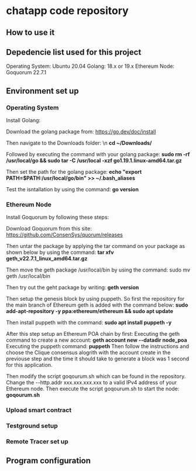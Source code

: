 # **chatapp code repository**

## **How to use it**

## **Depedencie list used for this project**
Operating System: Ubuntu 20.04
Golang: 18.x or 19.x
Ethereum Node: Goquorum 22.7.1


## **Environment set up**
### **Operating System**
Install Golang:

Download the golang package from: https://go.dev/doc/install

Then navigate to the Downloads folder: \n
**cd ~/Downloads/**

Followed by executing the command with your golang package:
**sudo rm -rf /usr/local/go && sudo tar -C /usr/local -xzf go1.19.1.linux-amd64.tar.gz**

Then set the path for the golang package:
**echo "export PATH=$PATH:/usr/local/go/bin" >> ~/.bash_aliases**

Test the isntallation by using the command:
**go version**

### **Ethereum Node**
Install Goquorum by following these steps:

Download Goquorum from this site:
https://github.com/ConsenSys/quorum/releases

Then untar the package by applying the tar command on 
your package as shown below by using the command:
**tar xfv geth_v22.7.1_linux_amd64.tar.gz**

Then move the geth package /usr/local/bin by using the command:
sudo mv geth /usr/local/bin

Then try out the geht package by writing:
**geth version**

Then setup the genesis block by using puppeth.
So first the repository for the main branch of Ethereum geth is added with the command below:
**sudo add-apt-repository -y ppa:ethereum/ethereum && sudo apt update**

Then install puppeth with the command:
**sudo apt install puppeth -y**

After this step setup an Ethereum POA chain by first:
Executing the geth command to create a new account:
**geth account new --datadir node_poa**
Executing the puppeth command:
**puppeth**
Then follow the instructions and choose the Clique consensus alogrith with 
the account create in the previouse step and the time it should take to generate a block
was 1 second for this application.

Then modify the script goqourum.sh which can be found in the repository.
Change the --http.addr xxx.xxx.xxx.xxx to a valid IPv4 address of your Ethereum node.
Then execute the script goqourum.sh to start the node:
**goqourum.sh**

### **Upload smart contract**


### **Testground setup**

### **Remote Tracer set up**

## **Program configuration**
